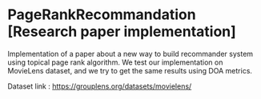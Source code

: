 # PageRankRecommandation [Research paper implementation]

Implementation of a paper about a new way to build recommander system using topical page rank algorithm. We test our implementation on MovieLens dataset, and we try to get the same results using DOA metrics.

Dataset link : https://grouplens.org/datasets/movielens/
